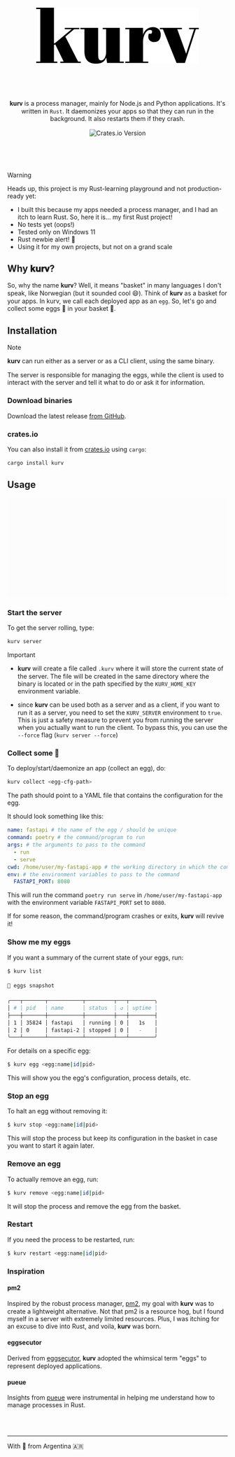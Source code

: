 <p align="center"><img src=".github/icon-logo-h64.svg" height="128"></p>

<br>
<br>
<br>

<p align="center">𝐤𝐮𝐫𝐯 is a process manager, mainly for Node.js and Python applications. It's written in <code>Rust</code>. It daemonizes your apps so that they can run in the background. It also restarts them if they crash.
</p>

<p align="center"><img align="center" alt="Crates.io Version" src="https://img.shields.io/crates/v/kurv?style=flat-square&color=%2318181b&link=https%3A%2F%2Fcrates.io%2Fcrates%2Fkurv"></p>

<br>
<br>
<br>

> [!WARNING]  
> Heads up, this project is my Rust-learning playground and not production-ready yet:
> 
>   - I built this because my apps needed a process manager, and I had an itch to learn Rust. So, here it is... my first Rust project!
>   - No tests yet (oops!)
>   - Tested only on Windows 11
>   - Rust newbie alert! 🚨
>   - Using it for my own projects, but not on a grand scale


## Why 𝐤𝐮𝐫𝐯?



So, why the name 𝐤𝐮𝐫𝐯? Well, it means "basket" in many languages I don't speak, like Norwegian (but it sounded cool 😄). Think of 𝐤𝐮𝐫𝐯 as a basket for your apps. In kurv, we call each deployed app as an `egg`. So, let's go and collect some eggs 🥚 in your basket 🧺.


## Installation

> [!NOTE] 
> 𝐤𝐮𝐫𝐯 can run either as a server or as a CLI client, using the same binary. 
>
> The server is responsible for managing the eggs, while the client is used to interact with the server and tell it what to do or ask it for information.

### Download binaries

Download the latest release [from GitHub](https://github.com/lucas-labs/kurv/releases). 

### crates.io

You can also install it from [crates.io](https://crates.io/crates/kurv) using `cargo`:

```bash
cargo install kurv
```

## Usage 

![kurv usage](.github/kurv.gif)


### Start the server

To get the server rolling, type:

```bash
kurv server
```

> [!IMPORTANT]
> - 𝐤𝐮𝐫𝐯 will create a file called `.kurv` where it will store the current
> state of the server. The file will be created in the same directory where
> the binary is located or in the path specified by the `KURV_HOME_KEY`
> environment variable.
>
> - since 𝐤𝐮𝐫𝐯 can be used both as a server and as a client, if you want
> to run it as a server, you need to set the `KURV_SERVER` environment
> to `true`. This is just a safety measure to prevent you from running
> the server when you actually want to run the client.
> To bypass this, you can use the `--force` flag (`kurv server --force`)

### Collect some 🥚
To deploy/start/daemonize an app (collect an egg), do:

```bash
kurv collect <egg-cfg-path>
```

The path should point to a YAML file that contains the configuration for the egg. 

It should look something like this:

```yaml title="myegg.kurv"
name: fastapi # the name of the egg / should be unique
command: poetry # the command/program to run
args: # the arguments to pass to the command
  - run
  - serve
cwd: /home/user/my-fastapi-app # the working directory in which the command will be run
env: # the environment variables to pass to the command
  FASTAPI_PORT: 8080
```

This will run the command `poetry run serve` in `/home/user/my-fastapi-app` with the environment variable `FASTAPI_PORT` set to `8080`.

If for some reason, the command/program crashes or exits, 𝐤𝐮𝐫𝐯 will revive it!

### Show me my eggs

If you want a summary of the current state of your eggs, run:

```zsh
$ kurv list

🥚 eggs snapshot

╭───┬───────┬───────────┬─────────┬───┬────────╮
│ # │ pid   │ name      │ status  │ ↺ │ uptime │
├───┼───────┼───────────┼─────────┼───┼────────┤
│ 1 │ 35824 │ fastapi   │ running │ 0 │   1s   │
│ 2 │ 0     │ fastapi-2 │ stopped │ 0 │   -    │
╰───┴───────┴───────────┴─────────┴───┴────────╯
```

For details on a specific egg:

``` sh
$ kurv egg <egg:name|id|pid>
```

This will show you the egg's configuration, process details, etc.

### Stop an egg

To halt an egg without removing it:

``` sh
$ kurv stop <egg:name|id|pid>
```

This will stop the process but keep its configuration in the basket in case
you want to start it again later.

### Remove an egg

To actually remove an egg, run:

``` sh
$ kurv remove <egg:name|id|pid>
```

It will stop the process and remove the egg from the basket.

### Restart

If you need the process to be restarted, run:

``` sh
$ kurv restart <egg:name|id|pid>
```

### Inspiration

#### pm2
Inspired by the robust process manager, [pm2](https://pm2.keymetrics.io/), my goal with 𝐤𝐮𝐫𝐯 was to create a lightweight alternative. Not that pm2 is a resource hog, but I found myself in a server with extremely limited resources. Plus, I was itching for an excuse to dive into Rust, and voila, 𝐤𝐮𝐫𝐯 was born.

#### eggsecutor
Derived from [eggsecutor](https://github.com/lucas-labs/kurv), 𝐤𝐮𝐫𝐯 adopted the whimsical term "eggs" to represent deployed applications.

#### pueue
Insights from [pueue](https://github.com/Nukesor/pueue) were instrumental in helping me understand how to manage processes in Rust.


<br><br>

-------
With 🧉 from Argentina 🇦🇷